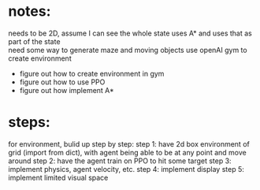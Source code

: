 # notes:

needs to be 2D, assume I can see the whole state
uses A\* and uses that as part of the state  
need some way to generate maze and moving objects
use openAI gym to create environment

- figure out how to create environment in gym
- figure out how to use PPO
- figure out how implement A\*

# steps:

for environment, bulid up step by step:
step 1: have 2d box environment of grid (import from dict), with agent being able to be at any point and move around
step 2: have the agent train on PPO to hit some target
step 3: implement physics, agent velocity, etc.
step 4: implement display
step 5: implement limited visual space

